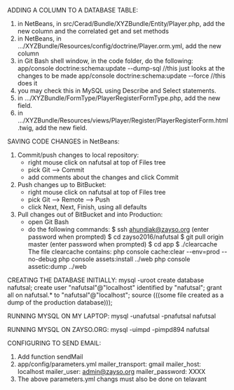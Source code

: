 ADDING A COLUMN TO A DATABASE TABLE:
1. in NetBeans, in src/Cerad/Bundle/XYZBundle/Entity/Player.php, add the new column and the correlated get and set methods
2. in NetBeans, in .../XYZBundle/Resources/config/doctrine/Player.orm.yml, add the new column
3. in Git Bash shell window, in the code folder, do the following:
app/console doctrine:schema:update --dump-sql //this just looks at the changes to be made
app/console doctrine:schema:update --force    //this does it
4. you may check this in MySQL using Describe and Select statements.
5. in .../XYZBundle/FormType/PlayerRegisterFormType.php, add the new field.
6. in .../XYZBundle/Resources/views/Player/Register/PlayerRegisterForm.html.twig, add the new field.

SAVING CODE CHANGES in NetBeans:
1. Commit/push changes to local repository: 
    - right mouse click on nafutsal at top of Files tree
    - pick Git --> Commit
    - add comments about the changes and click Commit
2. Push changes up to BitBucket:
    - right mouse click on nafutsal at top of Files tree
    - pick Git --> Remote --> Push
    - click Next, Next, Finish, using all defaults
3. Pull changes out of BitBucket and into Production:
    - open Git Bash
    - do the following commands:
        $ ssh ahundiak@zayso.org
        (enter password when prompted)
        $ cd zayso2016/nafutsal
        $ git pull origin master
        (enter password when prompted)
        $ cd app
        $ ./clearcache
        The file clearcache contains:
php console cache:clear --env=prod --no-debug
php console assets:install ../web
php console assetic:dump   ../web

CREATING THE DATABASE INITIALLY:
mysql -uroot
create database nafutsal;
create user "nafutsal"@"localhost" identified by "nafutsal";
grant all on nafutsal.* to "nafutsal"@"localhost";
source (((some file created as a dump of the production database)));

RUNNING MYSQL ON MY LAPTOP:
mysql -unafutsal -pnafutsal nafutsal

RUNNING MYSQL ON ZAYSO.ORG:
mysql -uimpd -pimpd894 nafutsal

CONFIGURING TO SEND EMAIL:
1. Add function sendMail
2. app/config/parameters.yml
   mailer_transport: gmail
   mailer_host: localhost
   mailer_user: admin@zayso.org
   mailer_password: XXXX
3. The above parameters.yml changs must also be done on telavant